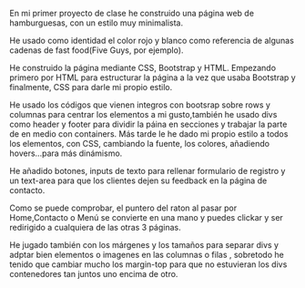 En mi primer proyecto de clase he construido una página web de hamburguesas, con un estilo muy minimalista.

He usado como identidad el color rojo y blanco como referencia de algunas cadenas de fast food(Five Guys, por ejemplo).

 He construido la página  mediante CSS, Bootstrap y HTML. Empezando primero por HTML para estructurar la página a la  vez que usaba Bootstrap y finalmente, CSS para darle mi propio estilo. 
 
 He usado los códigos que vienen integros con bootsrap sobre rows y columnas para centrar los elementos a mi gusto,también he usado divs como header y footer para dividir la páina en secciones y trabajar la parte de en medio con containers. Más tarde le he dado mi propio estilo a todos los elementos, con CSS, cambiando la fuente, los colores, añadiendo hovers...para más dinámismo.

He añadido botones, inputs de texto para rellenar formulario de registro y  un text-area para que los clientes dejen su feedback en la página de contacto.
 
 Como se puede comprobar, el puntero del raton al pasar por Home,Contacto o Menú se convierte en una mano y puedes clickar y ser redirigido a cualquiera de las otras 3 páginas.

 He jugado también con los márgenes y los tamaños para separar divs y adptar bien elementos o imagenes en las columnas o filas , sobretodo he tenido que cambiar mucho los margin-top para que no estuvieran los divs contenedores tan juntos uno encima de otro.
 
